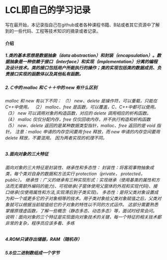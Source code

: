 # LCL即自己的学习记录
写在最开始，本记录指自己在github或者各种课程书籍、B站或者其它资源中了解到的一些代码、工程等技术知识的摘录或者记录。
#### 介绍
##### 1.类的基本思想是数据抽象（data abstraction）和封装（encapsulation）。数据抽象是一种依赖于接口（interface）和实现（implementation）分离的编程及设计技术。类的接口包括用户所能执行的操作；类的实现包括类的数据成员、负责接口实现的函数体以及其他私有函数。
##### 2.Ｃ中的 malloc 和Ｃ＋＋中的 new 有什么区别
###### malloc 和 new 有以下不同： （1） new、delete 是操作符，可以重载，只能在 C++中使用。 （2） malloc、free 是函数，可以覆盖，C、C++中都可以使用。 （3） new 可以调用对象的构造函数，对应的 delete 调用相应的析构函数。 （4） malloc 仅仅分配内存，free 仅仅回收内存，并不执行构造和析构函数 （5） new、delete 返回的是某种数据类型指针，malloc、free 返回的是 void 指针。 注意：malloc 申请的内存空间要用 free 释放，而 new 申请的内存空间要用 delete 释放，不要混用。 因为两者实现的机理不同。
##### 3.面向对象的三大特征
###### 面向对象的三大特征是封装性、继承性和多态性： 封装性：将客观事物抽象成类，每个类对自身的数据和方法实行 protection（private， protected， public）。 继承性：广义的继承有三种实现形式：实现继承（使用基类的属性和方法而无需额外编码的能力)、可视继承(子窗体使用父窗体的外观和实现代码)、接口继承(仅使用属性和方法,实现滞后到子类实现)。 多态性：是将父类对象设置成为和一个或更多它的子对象相等的技术。用子类对象给父类对象赋值之后，父类对象就可以根据当前赋值给它的子对象的特性以不同的方式运作。 这部分需要熟悉掌握原理虚函数，了解一些概念（静态多态、动态多态）等，面试时经常会问。 说明：面向对象的三个特征是实现面向对象技术的关键，每一个特征的相关技术都非常的复杂，程序员应该多看、多练
##### 4.ROM只读存出储器，RAM（随机存）
##### 5.8位二进制数组成一个字节
